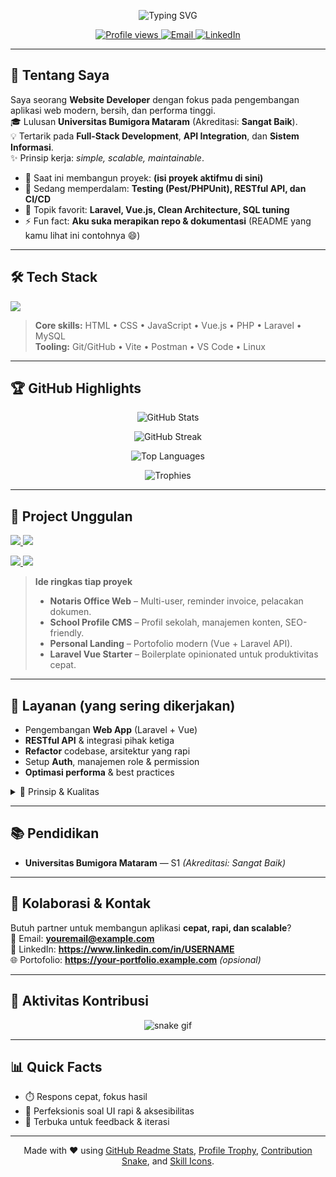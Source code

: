 <!-- Header & Banner -->
<p align="center">
  <img src="https://readme-typing-svg.demolab.com?font=Inter&weight=700&size=28&pause=1000&center=true&vCenter=true&width=800&lines=Hello%2C+Thankyou+For+Visiting+My+Profile;My+Name+Is+Ngurah%2C+I'm+a+Website+Developer" alt="Typing SVG" />
</p>


<p align="center">
  <a href="https://github.com/USERNAME">
    <img src="https://komarev.com/ghpvc/?username=USERNAME&style=for-the-badge&label=PROFILE+VIEWS" alt="Profile views" />
  </a>
  <a href="mailto:ngurah647@gmail.com">
    <img src="https://img.shields.io/badge/Email-Contact%20Me-red?style=for-the-badge&logo=gmail&logoColor=white" alt="Email" />
  </a>
  <a href="https://www.linkedin.com/in/USERNAME](https://www.linkedin.com/in/i-gusti-ngurah-putra-pratama-9bb41b2b0?utm_source=share_via&utm_content=profile&utm_medium=member_android">
    <img src="https://img.shields.io/badge/LinkedIn-Connect-blue?style=for-the-badge&logo=linkedin" alt="LinkedIn" />
  </a>
</p>

---

## 👋 Tentang Saya
Saya seorang **Website Developer** dengan fokus pada pengembangan aplikasi web modern, bersih, dan performa tinggi.  
🎓 Lulusan **Universitas Bumigora Mataram** (Akreditasi: **Sangat Baik**).  
💡 Tertarik pada **Full-Stack Development**, **API Integration**, dan **Sistem Informasi**.  
✨ Prinsip kerja: *simple, scalable, maintainable*.

- 🔭 Saat ini membangun proyek: **(isi proyek aktifmu di sini)**  
- 🌱 Sedang memperdalam: **Testing (Pest/PHPUnit), RESTful API, dan CI/CD**  
- 💬 Topik favorit: **Laravel, Vue.js, Clean Architecture, SQL tuning**  
- ⚡ Fun fact: **Aku suka merapikan repo & dokumentasi** (README yang kamu lihat ini contohnya 😄)

---

## 🛠️ Tech Stack
<p>
  <img src="https://skillicons.dev/icons?i=html,css,js,vue,php,laravel,bootstrap,tailwind,git,github,mysql,vite,postman,vscode,linux" />
</p>

> **Core skills:** HTML • CSS • JavaScript • Vue.js • PHP • Laravel • MySQL  
> **Tooling:** Git/GitHub • Vite • Postman • VS Code • Linux

---

## 🏆 GitHub Highlights
<p align="center">
  <img src="https://github-readme-stats.vercel.app/api?username=USERNAME&show_icons=true&theme=tokyonight&hide_title=false&rank_icon=github" alt="GitHub Stats" />
</p>

<p align="center">
  <img src="https://github-readme-streak-stats.herokuapp.com/?user=USERNAME&theme=tokyonight" alt="GitHub Streak" />
</p>

<p align="center">
  <img src="https://github-readme-stats.vercel.app/api/top-langs/?username=USERNAME&layout=compact&theme=tokyonight" alt="Top Languages" />
</p>

<p align="center">
  <img src="https://github-profile-trophy.vercel.app/?username=USERNAME&theme=onedark&no-frame=true&row=1&column=6" alt="Trophies" />
</p>

---

## 🚀 Project Unggulan
<!-- Tips: gunakan pin card untuk 2–4 repo terbaik -->
<p align="left">
  <a href="https://github.com/USERNAME/notaris-office-web">
    <img src="https://github-readme-stats.vercel.app/api/pin/?username=USERNAME&repo=notaris-office-web&theme=tokyonight" />
  </a>
  <a href="https://github.com/USERNAME/school-profile-cms">
    <img src="https://github-readme-stats.vercel.app/api/pin/?username=USERNAME&repo=school-profile-cms&theme=tokyonight" />
  </a>
</p>

<p align="left">
  <a href="https://github.com/USERNAME/personal-landing-vue-laravel">
    <img src="https://github-readme-stats.vercel.app/api/pin/?username=USERNAME&repo=personal-landing-vue-laravel&theme=tokyonight" />
  </a>
  <a href="https://github.com/USERNAME/laravel-vue-starter">
    <img src="https://github-readme-stats.vercel.app/api/pin/?username=USERNAME&repo=laravel-vue-starter&theme=tokyonight" />
  </a>
</p>

> **Ide ringkas tiap proyek**  
> - **Notaris Office Web** – Multi-user, reminder invoice, pelacakan dokumen.  
> - **School Profile CMS** – Profil sekolah, manajemen konten, SEO-friendly.  
> - **Personal Landing** – Portofolio modern (Vue + Laravel API).  
> - **Laravel Vue Starter** – Boilerplate opinionated untuk produktivitas cepat.

---

## 💼 Layanan (yang sering dikerjakan)
- Pengembangan **Web App** (Laravel + Vue)
- **RESTful API** & integrasi pihak ketiga
- **Refactor** codebase, arsitektur yang rapi
- Setup **Auth**, manajemen role & permission
- **Optimasi performa** & best practices

<details>
<summary>📐 Prinsip & Kualitas</summary>

- Clean Architecture • SOLID • DRY  
- Konvensi penamaan konsisten  
- Dokumentasi & commit message yang jelas  
- Review & testing minimum untuk fitur kritis  
</details>

---

## 📚 Pendidikan
- **Universitas Bumigora Mataram** — S1 *(Akreditasi: Sangat Baik)*

---

## 🤝 Kolaborasi & Kontak
Butuh partner untuk membangun aplikasi **cepat, rapi, dan scalable**?  
📩 Email: **youremail@example.com**  
🔗 LinkedIn: **https://www.linkedin.com/in/USERNAME**  
🌐 Portofolio: **https://your-portfolio.example.com** *(opsional)*

---

## 🐍 Aktivitas Kontribusi
<!-- Opsional: butuh GitHub Actions "snake" untuk merender SVG ini pada repo profil -->
<p align="center">
  <img src="https://raw.githubusercontent.com/USERNAME/USERNAME/output/github-contribution-grid-snake.svg" alt="snake gif" />
</p>

---

## 📊 Quick Facts
- ⏱️ Respons cepat, fokus hasil
- 🧹 Perfeksionis soal UI rapi & aksesibilitas
- 🔄 Terbuka untuk feedback & iterasi

---

<!-- Footer kecil -->
<p align="center">
  Made with ❤️ using <a href="https://github.com/anuraghazra/github-readme-stats">GitHub Readme Stats</a>, 
  <a href="https://github.com/ryo-ma/github-profile-trophy">Profile Trophy</a>, 
  <a href="https://github.com/Platane/snk">Contribution Snake</a>, 
  and <a href="https://skillicons.dev">Skill Icons</a>.
</p>
